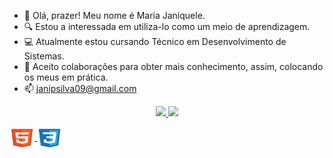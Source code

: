 - 👋 Olá, prazer! Meu nome é Maria Janiquele. 
- 🔍 Estou a interessada em utiliza-lo como um meio de aprendizagem. 
- 💻 Atualmente estou cursando Técnico em Desenvolvimento de Sistemas.
- 🤝 Aceito colaborações para obter mais conhecimento, assim, colocando os meus em prática. 
- 📫 janipsilva09@gmail.com

<div align="center">
  <a href="https://github.com/janiqueleSilva">
  <img height="180em" src="https://github-readme-stats.vercel.app/api?username=janiqueleSilva&show_icons=false&theme=dracula&include_all_commits=true&count_private=true"/>
  <img height="180em" src="https://github-readme-stats.vercel.app/api/top-langs/?username=janiqueleSilva&layout=compact&langs_count=7&theme=dracula"/>
</div>

<div style="display: inline_block"><br>
  <img align="center" alt="Rafa-HTML" height="30" width="40" src="https://raw.githubusercontent.com/devicons/devicon/master/icons/html5/html5-original.svg">
  <img align="center" alt="Rafa-CSS" height="30" width="40" src="https://raw.githubusercontent.com/devicons/devicon/master/icons/css3/css3-original.svg">
</div>
  
  ##
  
